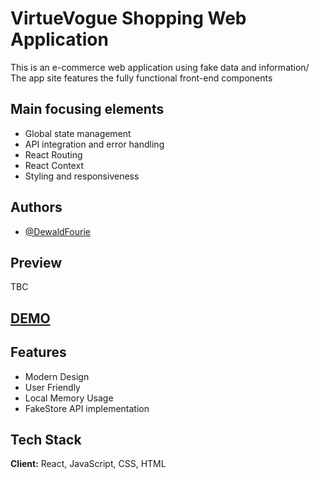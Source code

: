 # VirtueVogue Shopping Web Application

This is an e-commerce web application using fake data and information/
The app site features the fully functional front-end components

## Main focusing elements

- Global state management
- API integration and error handling
- React Routing
- React Context 
- Styling and responsiveness 

## Authors

- [@DewaldFourie](https://github.com/DewaldFourie)

## Preview

TBC

## [DEMO](https://e-commerce-shop-mocha.vercel.app/)

## Features

- Modern Design
- User Friendly
- Local Memory Usage
- FakeStore API implementation 

## Tech Stack

**Client:** React, JavaScript, CSS, HTML
